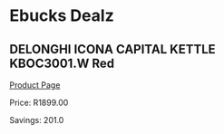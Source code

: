 
# Ebucks Dealz
## DELONGHI ICONA CAPITAL KETTLE KBOC3001.W Red
[Product Page](https://www.ebucks.com/web/shop/productSelected.do?prodId=1151198082&catId=704985963)

Price: R1899.00

Savings: 201.0


	